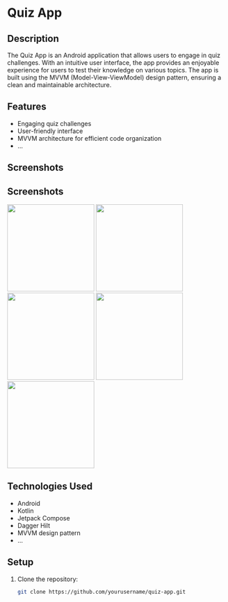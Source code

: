 # Quiz App

## Description

The Quiz App is an Android application that allows users to engage in quiz challenges. With an intuitive user interface, the app provides an enjoyable experience for users to test their knowledge on various topics. The app is built using the MVVM (Model-View-ViewModel) design pattern, ensuring a clean and maintainable architecture.

## Features

- Engaging quiz challenges
- User-friendly interface
- MVVM architecture for efficient code organization
- ...

## Screenshots
## Screenshots

<img src="https://github.com/laminemessaci/MVVM/assets/60298344/ea118743-4d06-46c5-842e-b3ace073ef9d" width="200" />
<img src="https://github.com/laminemessaci/MVVM/assets/60298344/d6ed711e-9427-4987-af1d-593e025cbe4c" width="200" />
<img src="https://github.com/laminemessaci/MVVM/assets/60298344/101ba077-6ade-4212-9a32-6fd223c763c8" width="200" />
<img src="https://github.com/laminemessaci/MVVM/assets/60298344/6b9f69ae-dcc6-4198-ba45-ecb554caa362" width="200" />
<img src="https://github.com/laminemessaci/MVVM/assets/60298344/5551edc8-43a3-46fe-b465-d6bfe04a2a07" width="200" />


## Technologies Used

- Android
- Kotlin
- Jetpack Compose
- Dagger Hilt
- MVVM design pattern
- ...

## Setup

1. Clone the repository:

   ```bash
   git clone https://github.com/yourusername/quiz-app.git
